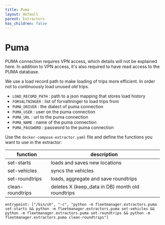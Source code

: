 ```yaml
---
title: Puma
layout: default
parent: Extractors
has_children: false
---
```

# Puma

PUMA connection requires VPN access, which details will not be explained here. 
In addition to VPN access, it's also required to have read access to the PUMA database. 

We use a load record path to make loading of trips more efficient. In order not to continuously load unused _old_ trips.

- `LOAD_RECORD_PATH` : path to a json mapping that stores load history
- `FORVALTNINGER` : list of forvaltninger to load trips from
- `PUMA_DRIVER` : the dialect of puma connection
- `PUMA_USER` : user on the puma connection
- `PUMA_URL` : url to the puma connection 
- `PUMA_NAME` : name of the puma connection
- `PUMA_PASSWORD` : password to the puma connection


Use the `docker-compose-extractor.yaml` file and define the functions you want to use in the extractor:

| function         | description |
|------------------| ----------- |
| set-starts       | loads and saves new locations |
| set-vehicles     | syncs the vehicles |
| set-roundtrips   | loads, aggregate and save roundtrips | 
| clean-roundtrips | deletes X (keep_data in DB) month old roundtrips |


```
entrypoint: ["/bin/sh", "-c", "python -m fleetmanager.extractors.puma set-starts && python -m fleetmanager.extractors.puma set-vehicles && python -m fleetmanager.extractors.puma set-roundtrips && python -m fleetmanager.extractors.puma clean-roundtrips"]
```

